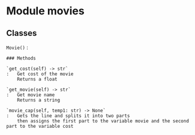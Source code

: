 Module movies
=============

Classes
-------

`Movie()`
:   

    ### Methods

    `get_cost(self) ‑> str`
    :   Get cost of the movie
        Returns a float

    `get_movie(self) ‑> str`
    :   Get movie name
        Returns a string

    `movie_cap(self, temp1: str) ‑> None`
    :   Gets the line and splits it into two parts
        then assigns the first part to the variable movie and the second part to the variable cost